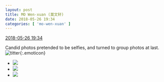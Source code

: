 ```yaml
---
layout: post
title: MO Wen-xuan (莫文轩)
date: 2018-05-26 19:34
categories: [ 'mo-wen-xuan' ]
---
```


<div class="weibo-info">
  <a href="https://weibo.com/6505418468/GisV9llYC">2018-05-26 19:34</a>
</div>

Candid photos pretended to be selfies, and turned to group photos at last. ![titter](https://img.t.sinajs.cn/t4/appstyle/expression/ext/normal/71/2018new_touxiao_org.png){:.emoticon}

<!-- more -->

<ul class="weibo-pic-list-1">
  <li class="weibo-pic">
    <a href="https://wx4.sinaimg.cn/mw690/0076g4wkgy1froyxq7un1j30u01o0aqi.jpg"><img src="https://wx4.sinaimg.cn/thumb150/0076g4wkgy1froyxq7un1j30u01o0aqi.jpg"/></a>
  </li>
  <li class="weibo-pic">
    <a href="https://wx1.sinaimg.cn/mw690/0076g4wkgy1froyxsg8qhj30u01o01an.jpg"><img src="https://wx1.sinaimg.cn/thumb150/0076g4wkgy1froyxsg8qhj30u01o01an.jpg"/></a>
  </li>
  <li class="weibo-pic">
    <a href="https://wx1.sinaimg.cn/mw690/0076g4wkgy1froyxv8anjj30u01o07uk.jpg"><img src="https://wx1.sinaimg.cn/thumb150/0076g4wkgy1froyxv8anjj30u01o07uk.jpg"/></a>
  </li>
</ul>
